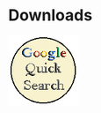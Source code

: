 # Downloads  
[![GQS](https://raw.githubusercontent.com/IKedi/Photos/master/GQSLogo.png)](https://ikedi.github.io/GQSApp/)
